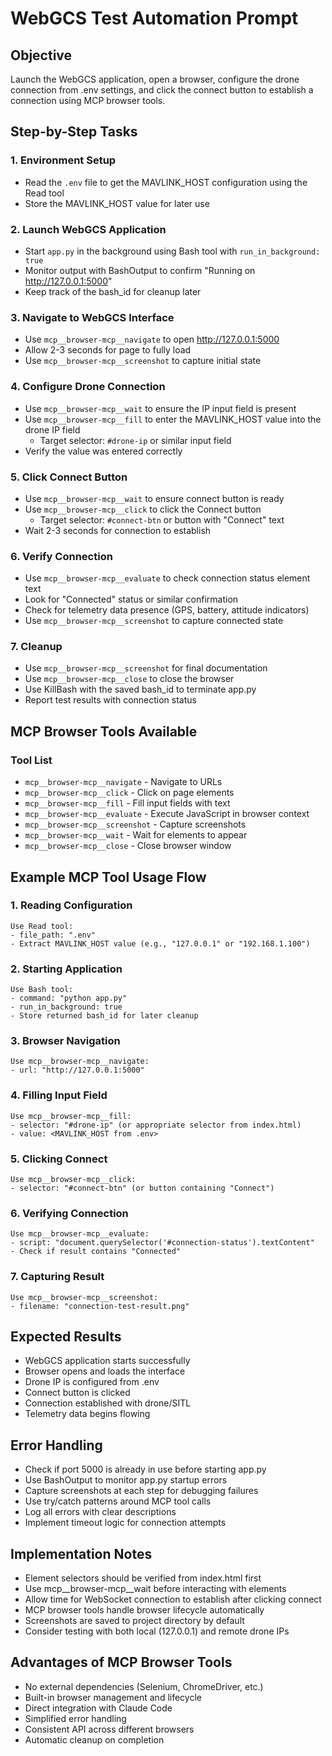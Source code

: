 # WebGCS Test Automation Prompt

## Objective
Launch the WebGCS application, open a browser, configure the drone connection from .env settings, and click the connect button to establish a connection using MCP browser tools.

## Step-by-Step Tasks

### 1. Environment Setup
- Read the `.env` file to get the MAVLINK_HOST configuration using the Read tool
- Store the MAVLINK_HOST value for later use

### 2. Launch WebGCS Application
- Start `app.py` in the background using Bash tool with `run_in_background: true`
- Monitor output with BashOutput to confirm "Running on http://127.0.0.1:5000"
- Keep track of the bash_id for cleanup later

### 3. Navigate to WebGCS Interface
- Use `mcp__browser-mcp__navigate` to open http://127.0.0.1:5000
- Allow 2-3 seconds for page to fully load
- Use `mcp__browser-mcp__screenshot` to capture initial state

### 4. Configure Drone Connection
- Use `mcp__browser-mcp__wait` to ensure the IP input field is present
- Use `mcp__browser-mcp__fill` to enter the MAVLINK_HOST value into the drone IP field
  - Target selector: `#drone-ip` or similar input field
- Verify the value was entered correctly

### 5. Click Connect Button
- Use `mcp__browser-mcp__wait` to ensure connect button is ready
- Use `mcp__browser-mcp__click` to click the Connect button
  - Target selector: `#connect-btn` or button with "Connect" text
- Wait 2-3 seconds for connection to establish

### 6. Verify Connection
- Use `mcp__browser-mcp__evaluate` to check connection status element text
- Look for "Connected" status or similar confirmation
- Check for telemetry data presence (GPS, battery, attitude indicators)
- Use `mcp__browser-mcp__screenshot` to capture connected state

### 7. Cleanup
- Use `mcp__browser-mcp__screenshot` for final documentation
- Use `mcp__browser-mcp__close` to close the browser
- Use KillBash with the saved bash_id to terminate app.py
- Report test results with connection status

## MCP Browser Tools Available

### Tool List
- `mcp__browser-mcp__navigate` - Navigate to URLs
- `mcp__browser-mcp__click` - Click on page elements
- `mcp__browser-mcp__fill` - Fill input fields with text
- `mcp__browser-mcp__evaluate` - Execute JavaScript in browser context
- `mcp__browser-mcp__screenshot` - Capture screenshots
- `mcp__browser-mcp__wait` - Wait for elements to appear
- `mcp__browser-mcp__close` - Close browser window

## Example MCP Tool Usage Flow

### 1. Reading Configuration
```
Use Read tool:
- file_path: ".env"
- Extract MAVLINK_HOST value (e.g., "127.0.0.1" or "192.168.1.100")
```

### 2. Starting Application
```
Use Bash tool:
- command: "python app.py"
- run_in_background: true
- Store returned bash_id for later cleanup
```

### 3. Browser Navigation
```
Use mcp__browser-mcp__navigate:
- url: "http://127.0.0.1:5000"
```

### 4. Filling Input Field
```
Use mcp__browser-mcp__fill:
- selector: "#drone-ip" (or appropriate selector from index.html)
- value: <MAVLINK_HOST from .env>
```

### 5. Clicking Connect
```
Use mcp__browser-mcp__click:
- selector: "#connect-btn" (or button containing "Connect")
```

### 6. Verifying Connection
```
Use mcp__browser-mcp__evaluate:
- script: "document.querySelector('#connection-status').textContent"
- Check if result contains "Connected"
```

### 7. Capturing Result
```
Use mcp__browser-mcp__screenshot:
- filename: "connection-test-result.png"
```

## Expected Results
- WebGCS application starts successfully
- Browser opens and loads the interface
- Drone IP is configured from .env
- Connect button is clicked
- Connection established with drone/SITL
- Telemetry data begins flowing

## Error Handling
- Check if port 5000 is already in use before starting app.py
- Use BashOutput to monitor app.py startup errors
- Capture screenshots at each step for debugging failures
- Use try/catch patterns around MCP tool calls
- Log all errors with clear descriptions
- Implement timeout logic for connection attempts

## Implementation Notes
- Element selectors should be verified from index.html first
- Use mcp__browser-mcp__wait before interacting with elements
- Allow time for WebSocket connection to establish after clicking connect
- MCP browser tools handle browser lifecycle automatically
- Screenshots are saved to project directory by default
- Consider testing with both local (127.0.0.1) and remote drone IPs

## Advantages of MCP Browser Tools
- No external dependencies (Selenium, ChromeDriver, etc.)
- Built-in browser management and lifecycle
- Direct integration with Claude Code
- Simplified error handling
- Consistent API across different browsers
- Automatic cleanup on completion